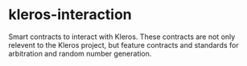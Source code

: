 # kleros-interaction
Smart contracts to interact with Kleros.
These contracts are not only relevent to the Kleros project, but feature contracts and standards for arbitration and random number generation.
